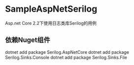 # SampleAspNetSerilog
Asp.net Core 2.2下使用日志类库Serilog的用例

## 依赖Nuget组件
dotnet add package Serilog.AspNetCore
dotnet add package Serilog.Sinks.Console
dotnet add package Serilog.Sinks.File

